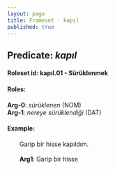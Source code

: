 ```yaml
---
layout: page
title: Frameset - kapıl
published: true
---
```

<h2>Predicate: <i>kapıl</i></h2>
<h4>Roleset id: kapıl.01 - Sürüklenmek<br>
<h4>Roles:</h4>
<b>Arg-0</b>: <i>sürüklenen</i>  (NOM) <br>
<b>Arg-1</b>: <i>nereye sürüklendiği</i>  (DAT) <br>
<h4>Example:</h4>
&emsp;&emsp;Garip bir hisse kapıldım.<br><br>
&emsp;&emsp;<b>Arg1</b>:  Garip bir hisse<br>

